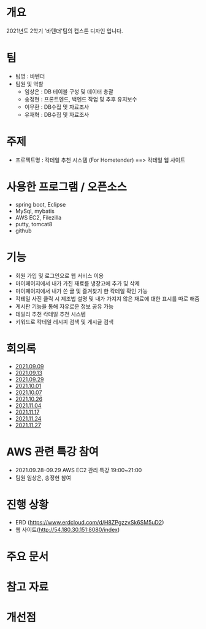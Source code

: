
# 개요 
2021년도 2학기 '바텐더'팀의 캡스톤 디자인 입니다.

# 팀
- 팀명 : 바텐더
- 팀원 및 역할
   - 임상은 : DB 테이블 구성 및 데이터 총괄
   - 송정현 : 프론트엔드, 백엔드 작업 및 추후 유지보수
   - 이무환 : DB수집 및 자료조사
   - 유재혁 : DB수집 및 자료조사
# 주제
- 프로젝트명 : 칵테일 추천 시스템 (For Hometender) ==> 칵테일 웹 사이트 

# 사용한 프로그램 / 오픈소스
- spring boot, Eclipse
- MySql, mybatis
- AWS EC2, Filezilla
- putty, tomcat8
- github

# 기능
- 회원 가입 및 로그인으로 웹 서비스 이용
- 마이페이지에서 내가 가진 재료를 냉장고에 추가 및 삭제 
- 마이페이지에서 내가 쓴 글 및 즐겨찾기 한 칵테일 확인 가능 
- 칵테일 사진 클릭 시 제조법 설명 및 내가 가지지 않은 재료에 대한 표시를 따로 해줌
- 게시판 기능을 통해 자유로운 정보 공유 가능
- 데일리 추천 칵테일 추천 시스템
- 키워드로 칵테일 레시피 검색 및 게시글 검색 

# 회의록
- [2021.09.09](회의록/회의록_20210909.hwp)
- [2021.09.13](회의록/회의록_20210913.hwp)
- [2021.09.29](회의록/회의록_20210929.hwp)
- [2021.10.01](회의록/회의록_20211001.hwp)
- [2021.10.07](회의록/회의록_20211007.hwp)
- [2021.10.26](회의록/회의록_20211026.hwp)
- [2021.11.04](회의록/회의록_20211104.hwp)
- [2021.11.17](회의록/회의록_20211117.hwp)
- [2021.11.24](회의록/회의록_20211124.hwp)
- [2021.11.27](회의록/회의록_20211127.hwp)

# AWS 관련 특강 참여
- 2021.09.28-09.29 AWS EC2 관리 특강 19:00~21:00 
- 팀원 임상은, 송정현 참여

# 진행 상황
- ERD (https://www.erdcloud.com/d/H8ZPgzzvSk6SM5uD2)
- 웹 사이트(http://54.180.30.151:8080/index)

# 주요 문서

# 참고 자료

# 개선점
